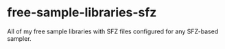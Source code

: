 # free-sample-libraries-sfz
All of my free sample libraries with SFZ files configured for any SFZ-based sampler.
